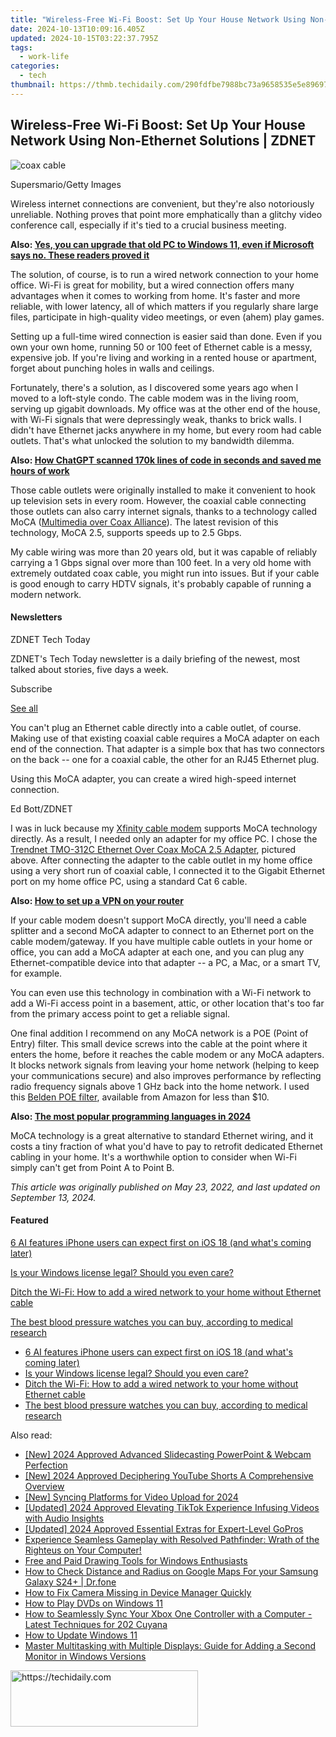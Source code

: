 ```yaml
---
title: "Wireless-Free Wi-Fi Boost: Set Up Your House Network Using Non-Ethernet Solutions | ZDNET"
date: 2024-10-13T10:09:16.405Z
updated: 2024-10-15T03:22:37.795Z
tags:
  - work-life
categories:
  - tech
thumbnail: https://thmb.techidaily.com/290fdfbe7988bc73a9658535e5e89697be7bda898900fabab3b9425630194609.jpg
---
```


## Wireless-Free Wi-Fi Boost: Set Up Your House Network Using Non-Ethernet Solutions | ZDNET

![coax cable](https://www.zdnet.com/a/img/resize/41cef370dec005f23551f1da42b6e5b28b1d87eb/2024/09/13/6ad4f87d-5256-4698-bb5f-f3224a73836b/gettyimages-820815790.jpg?auto=webp&width=1280)

Supersmario/Getty Images

Wireless internet connections are convenient, but they're also notoriously unreliable. Nothing proves that point more emphatically than a glitchy video conference call, especially if it's tied to a crucial business meeting.

**Also: [Yes, you can upgrade that old PC to Windows 11, even if Microsoft says no. These readers proved it](https://www.zdnet.com/article/yes-you-can-upgrade-that-old-pc-to-windows-11-even-if-microsoft-says-no-these-readers-proved-it/)**

The solution, of course, is to run a wired network connection to your home office. Wi-Fi is great for mobility, but a wired connection offers many advantages when it comes to working from home. It's faster and more reliable, with lower latency, all of which matters if you regularly share large files, participate in high-quality video meetings, or even (ahem) play games. 

Setting up a full-time wired connection is easier said than done. Even if you own your own home, running 50 or 100 feet of Ethernet cable is a messy, expensive job. If you're living and working in a rented house or apartment, forget about punching holes in walls and ceilings.

Fortunately, there's a solution, as I discovered some years ago when I moved to a loft-style condo. The cable modem was in the living room, serving up gigabit downloads. My office was at the other end of the house, with Wi-Fi signals that were depressingly weak, thanks to brick walls. I didn't have Ethernet jacks anywhere in my home, but every room had cable outlets. That's what unlocked the solution to my bandwidth dilemma.

**Also: [How ChatGPT scanned 170k lines of code in seconds and saved me hours of work](https://www.zdnet.com/article/how-chatgpt-scanned-170k-lines-of-code-in-seconds-and-saved-me-hours-of-work/)**

Those cable outlets were originally installed to make it convenient to hook up television sets in every room. However, the coaxial cable connecting those outlets can also carry internet signals, thanks to a technology called MoCA ([Multimedia over Coax Alliance](https://en.wikipedia.org/wiki/Multimedia%5Fover%5FCoax%5FAlliance)). The latest revision of this technology, MoCA 2.5, supports speeds up to 2.5 Gbps.

My cable wiring was more than 20 years old, but it was capable of reliably carrying a 1 Gbps signal over more than 100 feet. In a very old home with extremely outdated coax cable, you might run into issues. But if your cable is good enough to carry HDTV signals, it's probably capable of running a modern network.

#### Newsletters

ZDNET Tech Today

ZDNET's Tech Today newsletter is a daily briefing of the newest, most talked about stories, five days a week.

 Subscribe

[See all](https://www.zdnet.com/newsletters/)

You can't plug an Ethernet cable directly into a cable outlet, of course. Making use of that existing coaxial cable requires a MoCA adapter on each end of the connection. That adapter is a simple box that has two connectors on the back -- one for a coaxial cable, the other for an RJ45 Ethernet plug.

Using this MoCA adapter, you can create a wired high-speed internet connection.

Ed Bott/ZDNET

I was in luck because my [Xfinity cable modem](https://www.anrdoezrs.net/links/9041660/type/dlg/sid/zd-%5F%5FCOM%5FCLICK%5FID%5F%5F-dtp/https://www.xfinity.com/now/internet) supports MoCA technology directly. As a result, I needed only an adapter for my office PC. I chose the [Trendnet TMO-312C Ethernet Over Coax MoCA 2.5 Adapter](https://buy.geni.us/Proxy.ashx?TSID=368250&GR%5FURL=https%3A%2F%2Fwww.amazon.com%2FTRENDnet-Ethernet-TMO-312C-Compatible-Throughput%2Fdp%2FB09K95W6B7%3Fth%3D1%26tag%3Dzd-buy-button-20%26ascsubtag%3D%5F%5FCOM%5FCLICK%5FID%5F%5F%7Ccfe42c72-4d4e-419d-8622-cb3f4ef33b36%7Cdtp&dtb=1), pictured above. After connecting the adapter to the cable outlet in my home office using a very short run of coaxial cable, I connected it to the Gigabit Ethernet port on my home office PC, using a standard Cat 6 cable.

**Also: [How to set up a VPN on your router](https://www.zdnet.com/article/how-to-set-up-a-vpn-on-your-router/)**

If your cable modem doesn't support MoCA directly, you'll need a cable splitter and a second MoCA adapter to connect to an Ethernet port on the cable modem/gateway. If you have multiple cable outlets in your home or office, you can add a MoCA adapter at each one, and you can plug any Ethernet-compatible device into that adapter -- a PC, a Mac, or a smart TV, for example. 

You can even use this technology in combination with a Wi-Fi network to add a Wi-Fi access point in a basement, attic, or other location that's too far from the primary access point to get a reliable signal.

One final addition I recommend on any MoCA network is a POE (Point of Entry) filter. This small device screws into the cable at the point where it enters the home, before it reaches the cable modem or any MoCA adapters. It blocks network signals from leaving your home network (helping to keep your communications secure) and also improves performance by reflecting radio frequency signals above 1 GHz back into the home network. I used this [Belden POE filter](https://buy.geni.us/Proxy.ashx?TSID=368250&GR%5FURL=https%3A%2F%2Fwww.amazon.com%2Fgp%2Fproduct%2FB00KO5KHSQ%3Ftag%3Dzd-buy-button-20%26ascsubtag%3D%5F%5FCOM%5FCLICK%5FID%5F%5F%7Ccfe42c72-4d4e-419d-8622-cb3f4ef33b36%7Cdtp&dtb=1), available from Amazon for less than $10\. 

**Also: [The most popular programming languages in 2024](https://www.zdnet.com/article/the-most-popular-programming-languages-in-2024-and-what-that-even-means/)**

MoCA technology is a great alternative to standard Ethernet wiring, and it costs a tiny fraction of what you'd have to pay to retrofit dedicated Ethernet cabling in your home. It's a worthwhile option to consider when Wi-Fi simply can't get from Point A to Point B.

_This article was originally published on May 23, 2022, and last updated on September 13, 2024._

#### Featured

[6 AI features iPhone users can expect first on iOS 18 (and what's coming later)](https://www.zdnet.com/article/6-ai-features-iphone-users-can-expect-first-on-ios-18-and-whats-coming-later/ "6 AI features iPhone users can expect first on iOS 18 (and what's coming later)")

[Is your Windows license legal? Should you even care?](https://www.zdnet.com/article/is-your-windows-license-legal-should-you-even-care/ "Is your Windows license legal? Should you even care?")

[Ditch the Wi-Fi: How to add a wired network to your home without Ethernet cable](https://www.zdnet.com/article/ditch-the-wi-fi-how-to-add-a-wired-network-to-your-home-without-ethernet-cable/ "Ditch the Wi-Fi: How to add a wired network to your home without Ethernet cable")

[The best blood pressure watches you can buy, according to medical research](https://www.zdnet.com/article/best-blood-pressure-watch/ "The best blood pressure watches you can buy, according to medical research")

* [6 AI features iPhone users can expect first on iOS 18 (and what's coming later)](https://www.zdnet.com/article/6-ai-features-iphone-users-can-expect-first-on-ios-18-and-whats-coming-later/ "6 AI features iPhone users can expect first on iOS 18 (and what's coming later)")
* [Is your Windows license legal? Should you even care?](https://www.zdnet.com/article/is-your-windows-license-legal-should-you-even-care/ "Is your Windows license legal? Should you even care?")
* [Ditch the Wi-Fi: How to add a wired network to your home without Ethernet cable](https://www.zdnet.com/article/ditch-the-wi-fi-how-to-add-a-wired-network-to-your-home-without-ethernet-cable/ "Ditch the Wi-Fi: How to add a wired network to your home without Ethernet cable")
* [The best blood pressure watches you can buy, according to medical research](https://www.zdnet.com/article/best-blood-pressure-watch/ "The best blood pressure watches you can buy, according to medical research")

<ins class="adsbygoogle"
     style="display:block"
     data-ad-format="autorelaxed"
     data-ad-client="ca-pub-7571918770474297"
     data-ad-slot="1223367746"></ins>

<ins class="adsbygoogle"
     style="display:block"
     data-ad-client="ca-pub-7571918770474297"
     data-ad-slot="8358498916"
     data-ad-format="auto"
     data-full-width-responsive="true"></ins>

<span class="atpl-alsoreadstyle">Also read:</span>
<div><ul>
<li><a href="https://video-capture.techidaily.com/new-2024-approved-advanced-slidecasting-powerpoint-and-webcam-perfection/"><u>[New] 2024 Approved Advanced Slidecasting PowerPoint & Webcam Perfection</u></a></li>
<li><a href="https://youtube-webster.techidaily.com/024-approved-deciphering-youtube-shorts-a-comprehensive-overview/"><u>[New] 2024 Approved Deciphering YouTube Shorts A Comprehensive Overview</u></a></li>
<li><a href="https://twitter-clips.techidaily.com/new-syncing-platforms-for-video-upload-for-2024/"><u>[New] Syncing Platforms for Video Upload for 2024</u></a></li>
<li><a href="https://tiktok-clips.techidaily.com/updated-2024-approved-elevating-tiktok-experience-infusing-videos-with-audio-insights/"><u>[Updated] 2024 Approved Elevating TikTok Experience Infusing Videos with Audio Insights</u></a></li>
<li><a href="https://article-posts.techidaily.com/updated-2024-approved-essential-extras-for-expert-level-gopros/"><u>[Updated] 2024 Approved Essential Extras for Expert-Level GoPros</u></a></li>
<li><a href="https://win-answers.techidaily.com/experience-seamless-gameplay-with-resolved-pathfinder-wrath-of-the-righteus-on-your-computer/"><u>Experience Seamless Gameplay with Resolved Pathfinder: Wrath of the Righteus on Your Computer!</u></a></li>
<li><a href="https://fox-friendly.techidaily.com/free-and-paid-drawing-tools-for-windows-enthusiasts/"><u>Free and Paid Drawing Tools for Windows Enthusiasts</u></a></li>
<li><a href="https://android-location-track.techidaily.com/how-to-check-distance-and-radius-on-google-maps-for-your-samsung-galaxy-s24plus-drfone-by-drfone-virtual-android/"><u>How to Check Distance and Radius on Google Maps For your Samsung Galaxy S24+ | Dr.fone</u></a></li>
<li><a href="https://tech-savvy.techidaily.com/how-to-fix-camera-missing-in-device-manager-quickly/"><u>How to Fix Camera Missing in Device Manager Quickly</u></a></li>
<li><a href="https://tech-savvy.techidaily.com/how-to-play-dvds-on-windows-11/"><u>How to Play DVDs on Windows 11</u></a></li>
<li><a href="https://tech-savvy.techidaily.com/how-to-seamlessly-sync-your-xbox-one-controller-with-a-computer-latest-techniques-for-202-cuyana/"><u>How to Seamlessly Sync Your Xbox One Controller with a Computer - Latest Techniques for 202 Cuyana</u></a></li>
<li><a href="https://tech-savvy.techidaily.com/how-to-update-windows-11/"><u>How to Update Windows 11</u></a></li>
<li><a href="https://tech-savvy.techidaily.com/master-multitasking-with-multiple-displays-guide-for-adding-a-second-monitor-in-windows-versions/"><u>Master Multitasking with Multiple Displays: Guide for Adding a Second Monitor in Windows Versions</u></a></li>
</ul></div>

<!-- affiliate ads begin -->
<a href="https://aligracehair.sjv.io/c/5597632/2080328/19272" target="_top" id="2080328">
  <img src="//a.impactradius-go.com/display-ad/19272-2080328" border="0" alt="https://techidaily.com" width="300" height="90"/>
</a>
<img height="0" width="0" src="https://aligracehair.sjv.io/i/5597632/2080328/19272" style="position:absolute;visibility:hidden;" border="0" />
<!-- affiliate ads end -->

